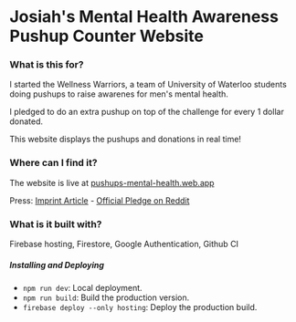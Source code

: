 # Josiah's Mental Health Awareness Pushup Counter Website

### What is this for?

I started the Wellness Warriors, a team of University of Waterloo students doing pushups to raise awarenes for men's mental health.

I pledged to do an extra pushup on top of the challenge for every 1 dollar donated.

This website displays the pushups and donations in real time!

### Where can I find it?

The website is live at [pushups-mental-health.web.app](https://pushups-mental-health.web.app/)

Press: [Imprint Article](https://uwimprint.ca/article/the-wellness-warriors-push-up-challenge/) - [Official Pledge on Reddit](https://www.reddit.com/r/uwaterloo/comments/1aqz01e/i_will_do_1_pushup_for_every_1_donated_for_mental/)

### What is it built with?

Firebase hosting, Firestore, Google Authentication, Github CI

##### Installing and Deploying

- `npm run dev`: Local deployment.
- `npm run build`: Build the production version.
- `firebase deploy --only hosting`: Deploy the production build.

